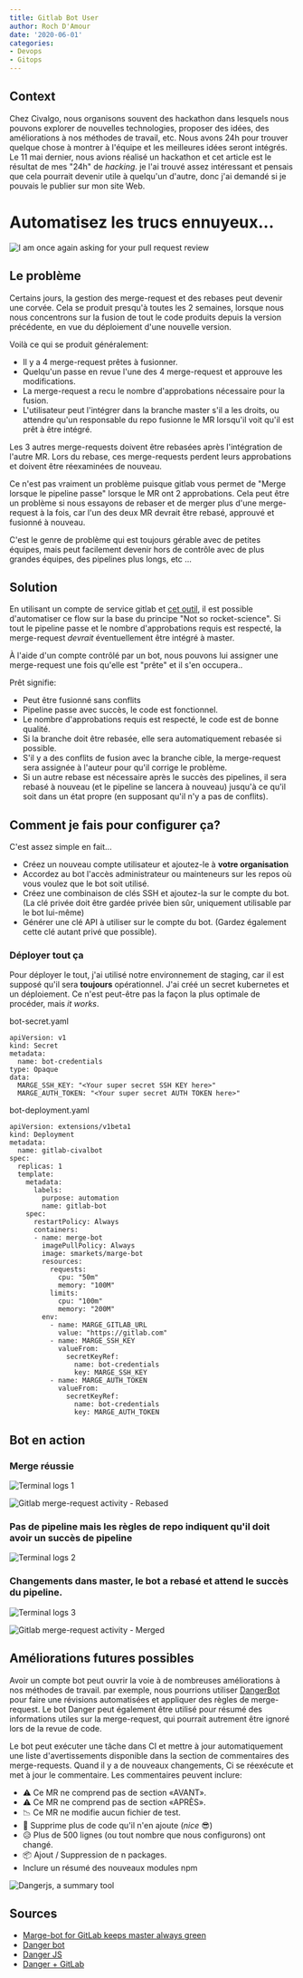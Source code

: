 ```yaml
---
title: Gitlab Bot User
author: Roch D'Amour
date: '2020-06-01'
categories:
- Devops
- Gitops
---
```


## Context

Chez Civalgo, nous organisons souvent des hackathon dans lesquels nous pouvons explorer de nouvelles technologies,
proposer des idées, des améliorations à nos méthodes de travail, etc. Nous avons 24h pour
trouver quelque chose à montrer à l'équipe et les meilleures idées seront
intégrés. Le 11 mai dernier, nous avions réalisé un hackathon et cet article est le résultat de mes "24h" de _hacking_. je l'ai trouvé
assez intéressant et pensais que cela pourrait devenir utile à quelqu'un d'autre, donc j'ai
demandé si je pouvais le publier sur mon site Web.

# Automatisez les trucs ennuyeux...

![I am once again asking for your pull request review](/images/gitlab-bot/pls-review.png)

## Le problème

Certains jours, la gestion des merge-request et des rebases peut devenir une corvée.
Cela se produit presqu'à toutes les 2 semaines, lorsque nous nous concentrons
sur la fusion de tout le code produits depuis la version précédente, en vue
du déploiement d'une nouvelle version.

Voilà ce qui se produit généralement:
- Il y a 4 merge-request prêtes à fusionner.
- Quelqu'un passe en revue l'une des 4 merge-request et approuve les modifications.
- La merge-request a recu le nombre d'approbations nécessaire pour la fusion.
- L'utilisateur peut l'intégrer dans la branche master s'il a les droits, ou
  attendre qu'un responsable du repo fusionne le MR lorsqu'il voit qu'il est
  prêt à être intégré.

Les 3 autres merge-requests doivent être rebasées après l'intégration de l'autre MR.
Lors du rebase, ces merge-requests perdent leurs approbations et doivent être
réexaminées de nouveau.

Ce n'est pas vraiment un problème puisque gitlab vous permet de "Merge lorsque le pipeline passe" lorsque le MR ont 2 approbations.
Cela peut être un problème si nous essayons de rebaser et de merger plus d'une
merge-request à la fois, car l'un des deux MR devrait être rebasé, approuvé et fusionné à nouveau.

C'est le genre de problème qui est toujours gérable avec de petites équipes,
mais peut facilement devenir hors de contrôle avec de plus grandes équipes, des pipelines plus longs, etc ...

## Solution

En utilisant un compte de service gitlab et [cet outil](https://github.com/smarkets/marge-bot), il est possible d'automatiser
ce flow sur la base du principe "Not so rocket-science". Si tout le pipeline passe et
le nombre d'approbations requis est respecté, la merge-request *devrait*
éventuellement être intégré à master.

À l'aide d'un compte contrôlé par un bot, nous pouvons lui assigner une
merge-request une fois qu'elle est "prête" et il s'en occupera..

Prêt signifie:

- Peut être fusionné sans conflits
- Pipeline passe avec succès, le code est fonctionnel.
- Le nombre d'approbations requis est respecté, le code est de bonne qualité.
- Si la branche doit être rebasée, elle sera automatiquement rebasée si possible.
- S'il y a des conflits de fusion avec la branche cible, la merge-request sera
  assignée à l'auteur pour qu'il corrige le problème.
- Si un autre rebase est nécessaire après le succès des pipelines, il sera rebasé
à nouveau (et le pipeline se lancera à nouveau) jusqu'à ce qu'il soit dans un état propre (en supposant qu'il n'y a pas de conflits).

## Comment je fais pour configurer ça?

C'est assez simple en fait...

- Créez un nouveau compte utilisateur et ajoutez-le à **votre organisation**
- Accordez au bot l'accès administrateur ou mainteneurs sur les repos où vous voulez que le bot soit utilisé.
- Créez une combinaison de clés SSH et ajoutez-la sur le compte du bot.
(La clé privée doit être gardée privée bien sûr, uniquement utilisable par le bot lui-même)
- Générer une clé API à utiliser sur le compte du bot.
(Gardez également cette clé autant privé que possible).

### Déployer tout ça

Pour déployer le tout, j'ai utilisé notre environnement de staging, car il est supposé qu'il
sera **toujours** opérationnel. J'ai créé un secret kubernetes et un
déploiement. Ce n'est peut-être pas la façon la plus optimale de procéder, mais _it
works_.

bot-secret.yaml
``` 
apiVersion: v1
kind: Secret
metadata:
  name: bot-credentials
type: Opaque
data:
  MARGE_SSH_KEY: "<Your super secret SSH KEY here>"
  MARGE_AUTH_TOKEN: "<Your super secret AUTH TOKEN here>"
```


bot-deployment.yaml
``` 
apiVersion: extensions/v1beta1
kind: Deployment
metadata:
  name: gitlab-civalbot
spec:
  replicas: 1
  template:
    metadata:
      labels:
        purpose: automation
        name: gitlab-bot
    spec:
      restartPolicy: Always
      containers:
      - name: merge-bot
        imagePullPolicy: Always
        image: smarkets/marge-bot
        resources:
          requests:
            cpu: "50m"
            memory: "100M"
          limits:
            cpu: "100m"
            memory: "200M"
        env:
          - name: MARGE_GITLAB_URL
            value: "https://gitlab.com"
          - name: MARGE_SSH_KEY 
            valueFrom:
              secretKeyRef:
                name: bot-credentials
                key: MARGE_SSH_KEY
          - name: MARGE_AUTH_TOKEN 
            valueFrom:
              secretKeyRef:
                name: bot-credentials
                key: MARGE_AUTH_TOKEN

```

## Bot en action

### Merge réussie

![Terminal logs 1](/images/gitlab-bot/logs-1.png)

![Gitlab merge-request activity - Rebased](/images/gitlab-bot/gitlab-logs.png)

### Pas de pipeline mais les règles de repo indiquent qu'il doit avoir un succès de pipeline

![Terminal logs 2](/images/gitlab-bot/logs-2.png)

### Changements dans master, le bot a rebasé et attend le succès du pipeline.

![Terminal logs 3](/images/gitlab-bot/logs-3.png)

![Gitlab merge-request activity - Merged](/images/gitlab-bot/magic.png)

## Améliorations futures possibles

Avoir un compte bot peut ouvrir la voie à de nombreuses améliorations à nos méthodes de travail.
par exemple, nous pourrions utiliser [DangerBot](https://github.com/danger/danger) pour faire
une révisions automatisées et appliquer des règles de merge-request. Le bot Danger peut également être utilisé pour
résumé des informations utiles sur la merge-request,
qui pourrait autrement être ignoré lors de la revue de code.

Le bot peut exécuter une tâche dans CI et mettre à jour automatiquement une liste d'avertissements
disponible dans la section de commentaires des merge-requests. Quand il y a de
nouveaux changements, Ci se réexécute et met à jour le commentaire. Les commentaires peuvent inclure:

- ⚠ Ce MR ne comprend pas de section «AVANT».
- ⚠ Ce MR ne comprend pas de section «APRÈS».
- 📉 Ce MR ne modifie aucun fichier de test.
- 🎉 Supprime plus de code qu'il n'en ajoute (*nice* 😎)
- 😥 Plus de 500 lignes (ou tout nombre que nous configurons) ont changé.
- 📦 Ajout / Suppression de n packages.
- Inclure un résumé des nouveaux modules npm

![Dangerjs, a summary tool](/images/gitlab-bot/danger.png)

## Sources

- [Marge-bot for GitLab keeps master always green](https://smarketshq.com/marge-bot-for-gitlab-keeps-master-always-green-6070e9d248df)
- [Danger bot](https://docs.gitlab.com/ee/development/dangerbot.html)
- [Danger JS](https://danger.systems/js/)
- [Danger + GitLab](https://danger.systems/js/usage/gitlab.html)
